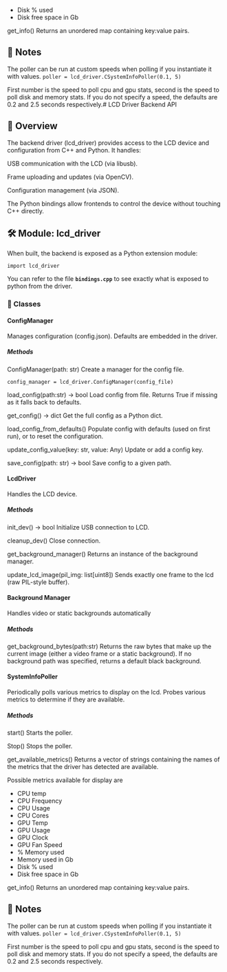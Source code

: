 
- Disk % used
- Disk free space in Gb

get_info()
Returns an unordered map containing key:value pairs.

## 🚧 Notes

The poller can be run at custom speeds when polling if you instantiate it with values.
`poller = lcd_driver.CSystemInfoPoller(0.1, 5)`

First number is the speed to poll cpu and gpu stats, second is the speed to poll disk and memory stats.  If you do not  specify a speed, the defaults are 0.2 and 2.5 seconds respectively.# LCD Driver Backend API
## 📖 Overview

The backend driver (lcd_driver) provides access to the LCD device and configuration from C++ and Python. It handles:

USB communication with the LCD (via libusb).

Frame uploading and updates (via OpenCV).

Configuration management (via JSON).

The Python bindings allow frontends to control the device without touching C++ directly.

## 🛠 Module: lcd_driver

When built, the backend is exposed as a Python extension module:

`import lcd_driver
`

You can refer to the file **`bindings.cpp`**  to see exactly what is exposed to python from the driver.

### 📂 Classes
#### ConfigManager

Manages configuration (config.json). Defaults are embedded in the driver.

##### Methods

ConfigManager(path: str)
Create a manager for the config file.

`config_manager = lcd_driver.ConfigManager(config_file)`

load_config(path:str) -> bool
Load config from file. Returns True  if missing as it falls back to defaults.

get_config() -> dict
Get the full config as a Python dict.

load_config_from_defaults()
Populate config with defaults (used on first run), or to reset the configuration.

update_config_value(key: str, value: Any)
Update or add a config key.

save_config(path: str) -> bool
Save config to a given path.

#### LcdDriver

Handles the LCD device.

##### Methods

init_dev() -> bool
Initialize USB connection to LCD.

cleanup_dev()
Close connection.

get_background_manager()
Returns an instance of the background manager.

update_lcd_image(pil_img: list[uint8])
Sends exactly one frame to the lcd (raw PIL-style buffer).

#### Background Manager

Handles video or static backgrounds automatically

##### Methods

get_background_bytes(path:str)
Returns the raw bytes that make up the current image (either a video frame or a static background).  If no background path was specified, returns a default black background.

#### SystemInfoPoller

Periodically polls various metrics to display on the lcd.  Probes various metrics to determine if they are available.

##### Methods
start()
Starts the poller.

Stop()
Stops the poller.

get_available_metrics()
Returns a vector of strings containing the names of the metrics that the driver has detected are available.

Possible metrics available for display are 
- CPU temp
- CPU Frequency
- CPU Usage
- CPU Cores
- GPU Temp
- GPU Usage
- GPU Clock
- GPU Fan Speed
- % Memory used
- Memory used in Gb
- Disk % used
- Disk free space in Gb

get_info()
Returns an unordered map containing key:value pairs.

## 🚧 Notes

The poller can be run at custom speeds when polling if you instantiate it with values.
`poller = lcd_driver.CSystemInfoPoller(0.1, 5)`

First number is the speed to poll cpu and gpu stats, second is the speed to poll disk and memory stats.  If you do not  specify a speed, the defaults are 0.2 and 2.5 seconds respectively.